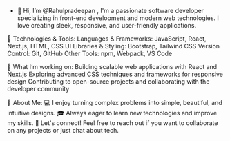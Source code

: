 - 👋 Hi, I’m @Rahulpradeepan ,
I'm  a passionate software developer specializing in front-end development and modern web technologies. I love creating sleek, responsive, and user-friendly applications.

🔧 Technologies & Tools:
Languages & Frameworks: JavaScript, React, Next.js, HTML, CSS
UI Libraries & Styling: Bootstrap, Tailwind CSS
Version Control: Git, GitHub
Other Tools: npm, Webpack, VS Code

🌟 What I’m working on:
Building scalable web applications with React and Next.js
Exploring advanced CSS techniques and frameworks for responsive design
Contributing to open-source projects and collaborating with the developer community

🚀 About Me:
💻 I enjoy turning complex problems into simple, beautiful, and intuitive designs.
🎓 Always eager to learn new technologies and improve my skills.
💬 Let's connect! Feel free to reach out if you want to collaborate on any projects or just chat about tech.


<!---
Rahulpradeepan/Rahulpradeepan is a ✨ special ✨ repository because its `README.md` (this file) appears on your GitHub profile.
You can click the Preview link to take a look at your changes.
--->
